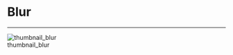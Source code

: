 
# Blur

---

  
![thumbnail_blur](https://studio-assets.supernova.io/design-systems/27883/8bfaf287-1329-4332-9461-55dd8676db46.png)  
thumbnail_blur  
